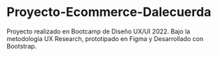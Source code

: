 # Proyecto-Ecommerce-Dalecuerda
Proyecto realizado en Bootcamp de Diseño UX/UI 2022.  Bajo la metodología UX Research, prototipado en Figma y Desarrollado con Bootstrap.
